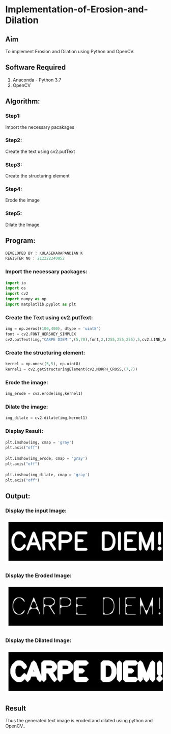 # Implementation-of-Erosion-and-Dilation
## Aim
To implement Erosion and Dilation using Python and OpenCV.
## Software Required
1. Anaconda - Python 3.7
2. OpenCV
## Algorithm:

### Step1:
Import the necessary pacakages
<br>

### Step2:
Create the text using cv2.putText
<br>

### Step3:
Create the structuring element
<br>

### Step4:
Erode the image
<br>

### Step5:
Dilate the Image
<br>

 
## Program:

```python
DEVELOPED BY : KULASEKARAPANDIAN K
REGISTER NO : 212222240052
```
### Import the necessary packages:
```python
import io
import os
import cv2
import numpy as np
import matplotlib.pyplot as plt
```


### Create the Text using cv2.putText:
```python
img = np.zeros((100,400), dtype = 'uint8')
font = cv2.FONT_HERSHEY_SIMPLEX
cv2.putText(img,"CARPE DIEM!",(5,70),font,2,(255,255,255),5,cv2.LINE_AA)
```


### Create the structuring element:
```python
kernel = np.ones((5,5), np.uint8)
kernel1 = cv2.getStructuringElement(cv2.MORPH_CROSS,(7,7))
```


### Erode the image:
```python
img_erode = cv2.erode(img,kernel1)
```



### Dilate the image:
```python
img_dilate = cv2.dilate(img,kernel1)
```

### Display Result:
```python
plt.imshow(img, cmap = 'gray')
plt.axis("off")

plt.imshow(img_erode, cmap = 'gray')
plt.axis("off")

plt.imshow(img_dilate, cmap = 'gray')
plt.axis("off")
```
## Output:

### Display the input Image:

![IMAGE](/ip.png)
<br>

### Display the Eroded Image:

![IMAGE](/erosion.png)
<br>

### Display the Dilated Image:

![IMAGE](/dilate.png)
<br>


## Result
Thus the generated text image is eroded and dilated using python and OpenCV..